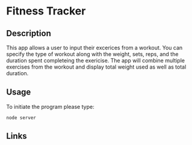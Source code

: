 # Fitness Tracker

## Description 
This app allows a user to input their excerices from a workout. You can specify the type of workout along with the weight, sets, reps, and the duration spent completeing the exericise. The app will combine multiple exercises from the workout and display total weight used as well as total duration.

## Usage 
To initiate the program please type:
    
    node server

## Links 